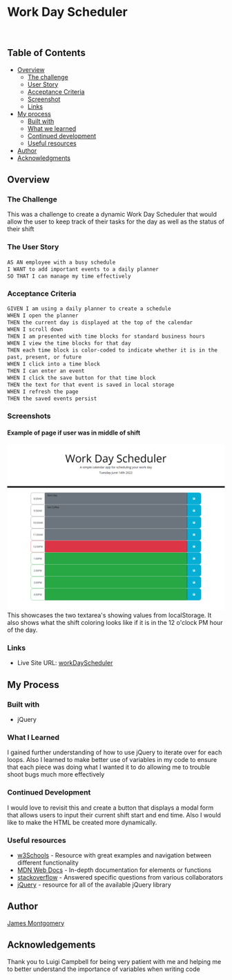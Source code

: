 # Work Day Scheduler
​​
## Table of Contents

- [Overview](#overview)
  - [The challenge](#the-challenge)
  - [User Story](#user-story)
  - [Acceptance Criteria](#acceptance-criteria)
  - [Screenshot](#screenshots)
  - [Links](#links)
- [My process](#my-process)
  - [Built with](#built-with)
  - [What we learned](#what-we-learned)
  - [Continued development](#continued-development)
  - [Useful resources](#useful-resources)
- [Author](#author)
- [Acknowledgments](#acknowledgments)

## Overview

### The Challenge

This was a challenge to create a dynamic Work Day Scheduler that would allow the user to keep track of their tasks for the day as well as the status of their shift

### The User Story

```
AS AN employee with a busy schedule
I WANT to add important events to a daily planner
SO THAT I can manage my time effectively
```

### Acceptance Criteria

```
GIVEN I am using a daily planner to create a schedule
WHEN I open the planner
THEN the current day is displayed at the top of the calendar
WHEN I scroll down
THEN I am presented with time blocks for standard business hours
WHEN I view the time blocks for that day
THEN each time block is color-coded to indicate whether it is in the past, present, or future
WHEN I click into a time block
THEN I can enter an event
WHEN I click the save button for that time block
THEN the text for that event is saved in local storage
WHEN I refresh the page
THEN the saved events persist
```

### Screenshots

#### Example of page if user was in middle of shift
![screenshot](./Assets/images/workDaySchedulerExample.PNG)
This showcases the two textarea's showing values from localStorage. It also shows what the shift coloring looks like if it is in the 12 o'clock PM hour of the day.

### Links

- Live Site URL: [workDayScheduler](https://jmonty94.github.io/workDayScheduler/)

## My Process

### Built with

- jQuery

### What I Learned

I gained further understanding of how to use jQuery to iterate over for each loops. Also I learned to make better use of variables in my code to ensure that each piece was doing what I wanted it to do allowing me to trouble shoot bugs much more effectively

### Continued Development

I would love to revisit this and create a button that displays a modal form that allows users to input their current shift start and end time. Also I would like to make the HTML be created more dynamically.

### Useful resources

- [w3Schools](https://www.w3schools.com/) - Resource with great examples and navigation between different functionality
- [MDN Web Docs](https://developer.mozilla.org/en-US/docs/Learn/JavaScript) - In-depth documentation for elements or functions
- [stackoverflow](https://stackoverflow.com/) - Answered specific questions from various collaborators
- [jQuery](https://api.jquery.com/) - resource for all of the available jQuery library

## Author

[James Montgomery](https://jmonty94.github.io/portfolio/)

## Acknowledgements

Thank you to Luigi Campbell for being very patient with me and helping me to better understand the importance of variables when writing code
